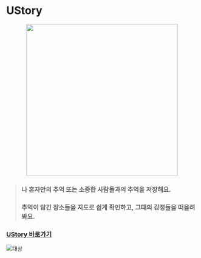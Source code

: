 # UStory
<p align="center">
    <img src="https://kdt-gitlab.elice.io/cloud_track/class_02/web_project3/team02/ustory-backend/uploads/b5d777e60b7568f100165140c8df1198/KakaoTalk_Photo_2024-06-14-04-59-05.png" width="400">
</p>

> ### 나 혼자만의 추억 또는 소중한 사람들과의 추억을 저장해요. <br>
> ### 추억이 담긴 장소들을 지도로 쉽게 확인하고, 그때의 감정들을 떠올려봐요.

### [UStory 바로가기](https://ustory.me)
![대상](https://github.com/user-attachments/assets/52e7564e-8f17-43ee-ad11-887da3e5be77)
